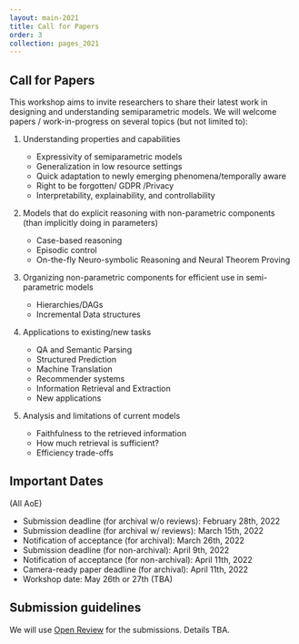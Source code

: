 ```yaml
---
layout: main-2021
title: Call for Papers
order: 3
collection: pages_2021
---
```


## Call for Papers


This workshop aims to invite researchers to share their latest work in designing and understanding semiparametric models. We will welcome papers / work-in-progress on several topics (but not limited to):

1. Understanding properties and capabilities

	* Expressivity of semiparametric models
	* Generalization in low resource settings
	* Quick adaptation to newly emerging phenomena/temporally aware
	* Right to be forgotten/ GDPR /Privacy
	* Interpretability, explainability, and controllability

2. Models that do explicit reasoning with non-parametric components (than implicitly doing in parameters)

	* Case-based reasoning
	* Episodic control
	* On-the-fly Neuro-symbolic Reasoning and Neural Theorem Proving

3. Organizing non-parametric components for efficient use in semi-parametric models

	* Hierarchies/DAGs
	* Incremental Data structures

4. Applications to existing/new tasks

	* QA and Semantic Parsing
	* Structured Prediction
	* Machine Translation
	* Recommender systems
	* Information Retrieval and Extraction
	* New applications

5. Analysis and limitations of current models

	* Faithfulness to the retrieved information
	* How much retrieval is sufficient?
	* Efficiency trade-offs

## Important Dates

(All AoE)
- Submission deadline (for archival w/o reviews): February 28th, 2022
- Submission deadline (for archival w/ reviews): March 15th, 2022
- Notification of acceptance (for archival): March 26th, 2022
- Submission deadline (for non-archival): April 9th, 2022
- Notification of acceptance (for non-archival): April 11th, 2022
- Camera-ready paper deadline (for archival): April 11th, 2022
- Workshop date: May 26th or 27th (TBA)


## Submission guidelines

We will use [Open Review](https://openreview.net/) for the submissions. Details TBA.

